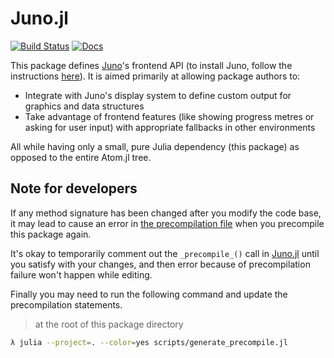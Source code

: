 # Juno.jl

[![Build Status](https://travis-ci.org/JunoLab/Juno.jl.svg?branch=master)](https://travis-ci.org/JunoLab/Juno.jl) [![Docs](https://img.shields.io/badge/docs-latest-blue.svg)](https://JunoLab.github.io/JunoDocs.jl/latest)

This package defines [Juno](http://junolab.org/)'s frontend API (to install Juno, follow the instructions [here](http://docs.junolab.org/latest/man/installation)). It is aimed primarily at allowing package authors to:

* Integrate with Juno's display system to define custom output for graphics and data structures
* Take advantage of frontend features (like showing progress metres or asking for user input) with appropriate fallbacks in other environments

All while having only a small, pure Julia dependency (this package) as opposed to the entire Atom.jl tree.


## Note for developers

If any method signature has been changed after you modify the code base,
it may lead to cause an error in [the precompilation file](./src/precompile.jl)
when you precompile this package again.

It's okay to temporarily comment out the `_precompile_()` call in
[Juno.jl](./src/Juno.jl) until you satisfy with your changes,
and then error because of precompilation failure won't happen while editing.

Finally you may need to run the following command and update the precompilation statements.

> at the root of this package directory

```bash
λ julia --project=. --color=yes scripts/generate_precompile.jl
```
